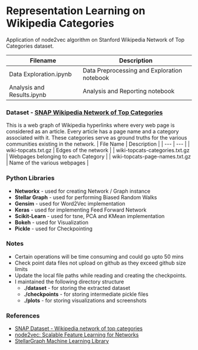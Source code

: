 # Representation Learning on Wikipedia Categories
Application of node2vec algorithm on Stanford Wikipedia Network of Top Categories dataset.

| Filename | Description |
| --- | --- |
| Data Exploration.ipynb | Data Preprocessing and Exploration notebook |
| Analysis and Results.ipynb | Analysis and Reporting notebook |

###  Dataset - [SNAP Wikipedia Network of Top Categories](https://snap.stanford.edu/data/wiki-topcats.html)
This is a web graph of Wikipedia hyperlinks where every web page is considered as an article. Every article has a page name and a category associated with it. These categories serve as ground truths for the various communities existing in the network. 
| File Name | Description |
| --- | --- |
| wiki-topcats.txt.gz | Edges of the network |
| wiki-topcats-categories.txt.gz | Webpages belonging to each Category |
| wiki-topcats-page-names.txt.gz | Name of the various webpages |

### Python Libraries 
- **Networkx** - used for creating Network / Graph instance
- **Stellar Graph** - used for performing Biased Random Walks
- **Gensim** - used for Word2Vec implementation
- **Keras** - used for implementing Feed Forward Network
- **Scikit-Learn** - used for tsne, PCA and KMean implementation
- **Bokeh** - used for Visualization
- **Pickle** - used for Checkpointing

### Notes
- Certain operations will be time consuming and could go upto 50 mins
- Check point data files not upload on github as they exceed github size limits
- Update the local file paths while reading and creating the checkpoints. 
- I maintained the following directory structure
    - **./dataset** - for storing the extracted dataset
    - **./checkpoints** - for storing intermediate pickle files
    - **./plots** - for storing visualizations and screenshots 

### References 
- [SNAP Dataset - Wikipedia network of top categories](https://snap.stanford.edu/data/wiki-topcats.html)
- [node2vec: Scalable Feature Learning for Networks](https://cs.stanford.edu/~jure/pubs/node2vec-kdd16.pdf)
- [StellarGraph Machine Learning Library](https://stellargraph.readthedocs.io/en/stable/README.html)
